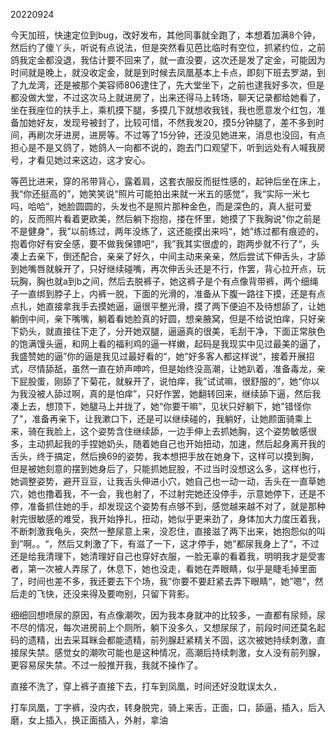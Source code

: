 20220924

今天加班，快速定位到bug，改好发布，其他同事就全跑了，本想着加满8个钟，然后约了傻丫头，听说有点说法，但是突然看见芭比临时有空位，抓紧约位，之前鸽我定金都没退，我估计要不回来了，就一直没要，这次还是发了定金，可能因为时间就是晚上，就没收定金，就是到时候去凤凰基本上卡点，即刻下班去罗湖，到了九龙湾，还是被那个美容师806逮住了，先大堂坐下，之前也逮我好多次，但是都没做大堂，不过这次马上就进房了，出来还得马上转场，聊天记录都给她看了，坐在我座位的扶手上，乘机摸下腿，多摸几下就想收我钱，我也愿意发个红包，准备加她好友，发现号被封了，比较可惜，不然我发20，摸5分钟腿了，差不多到时间，再刷次牙进房，进房等。不过等了15分钟，还没见她进来，消息也没回，有点担心是不是又鸽了，她鸽人一向都不说的，跑去门口观望下，听到远处有人喊我房号，才看见她过来这边，这才安心。

等芭比进来，穿的吊带背心，露着肩，这套衣服反而挺性感的，起钟后坐在床上，我“你还挺高的”，她笑笑说“照片可能拍出来就一米五的感觉”，我“实际一米七吗，哈哈”，她脸圆圆的，头发也不是照片那种金色，而是深色的，真人挺可爱的，反而照片看着更欧美，然后躺下抱抱，搂在怀里，她摸了下我胸说"你之前是不是健身"，我”以前练过，两年没练了，这还能摸出来吗“，她”练过都有痕迹的，抱着你好有安全感，要不做我保镖吧“，我”我其实很虚的，跑两步就不行了“，头凑上去亲下，倒还配合，亲亲了好久，中间主动来亲亲，然后尝试下伸舌头，才舔到她嘴唇就躲开了，只好继续碰嘴，再次伸舌头还是不行，作罢，背心拉开点，玩玩胸，胸也就a到b之间，然后去脱裤子，她这裤子是个有点像背带裤，两个细绳子一直绑到脖子上，内裤一脱，下面的光滑的，准备从下腹一路往下摸，还是有点点扎，她直接拿我手去摸她逼，逼很平整光滑，摸了两下便迫不及待想舔了，让她躺倒中间，亲下嘴嘴，躺着看她脸真的好圆，想亲腋窝，但是不给说怕痒，只好亲下奶头，就直接往下走了，分开她双腿，逼逼真的很美，毛刮干净，下面正常肤色的饱满馒头逼，和网上看的福利鸡的逼一样嫩，起码是我现实中见过最美的逼了，我盛赞她的逼”你的逼是我见过最好看的“，她”好多客人都这样说“，接着开展招式，尽情舔舐，虽然一直在娇声呻吟，但是始终没高潮，让她趴着，准备毒龙，亲下屁股蛋，刚舔了下菊花，就躲开了，说怕痒，我”试试嘛，很舒服的”，她“你以为我没被人舔过啊，真的是怕痒”，只好作罢，她翻转回来，继续舔下逼，然后我凑上去，想顶下，她腿马上并拢了，她“你要干嘛”，见状只好躺下，她"错怪你了"，准备再亲下，让我漱口下，还是可以继续碰的，我躺好，让她颜面骑乘上来，骑在我脸上，这个姿势含住继续舔，一边手伸上去抓她胸，这个姿势敏感很多，主动抓起我的手捏她奶头，随着她自己也开始扭动，加速，然后起身离开我的舌头，终于搞定，然后换69的姿势，我本想把手放在她身下，这样可以摸到胸，但是被她刻意的摆到她身后了，只能抓她屁股，不过当时没想这么多，这样也行，她调整姿势，避开豆豆，让我舌头伸进小穴，她自己也一动一动，舌头在一直草她穴，她也撸着我，不一会，我也射了，不过射完她还没停手，示意她停下，还是不停，准备抓住她的手，却发现这个姿势有点够不到，感觉越来越不对了，就是那种射完很敏感的难受，我开始挣扎，扭动，她似乎更来劲了，身体加大力度压着我，不断刺激我龟头，突然一整尿意上来，没忍住，直接滋了两下出来，她抱怨似的叫到”啊。。“，然后又刺激了下，有滋了一下，这才停手，她”都尿我身上了“，不过还是给我清理下，她清理好自己也穿好衣服，一脸无辜的看着我，明明我才是受害者，第一次被人弄尿了，休息下，她也没走，看她在弄眼睛，似乎是睫毛掉里面了，时间也差不多，我还要去下个场，我”你要不要赶紧去弄下眼睛“，她”嗯“，然后走的飞快，还没来得及要吻别，只留下背影。

细细回想喷尿的原因，有点像潮吹，因为我本身就冲的比较多，一直都有尿频，尿不尽的情况，每次进房前上个厕所，躺下没多久，又想尿尿了，前段时间还莫名起码的遗精，出去采耳眯会都能遗精，前列腺赶紧精关不固，这次被她持续刺激，直接尿失禁。感觉女的潮吹可能也是这种情况，高潮后持续刺激，女人没有前列腺，更容易尿失禁。不过一般推开我，我就不操作了。

直接不洗了，穿上裤子直接下去，打车到凤凰，时间还好没耽误太久，



打车凤凰，丁字裤，没内衣，转身脱完，骑上来舌，正面，口，舔逼，插入，后入磨，女上插入，换正面插入，外射，拿油
